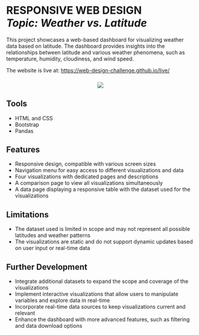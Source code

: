 <h1 align="left">RESPONSIVE WEB DESIGN<br><i>Topic: Weather vs. Latitude</i> </h1> 

<p>This project showcases a web-based dashboard for visualizing weather data based on latitude. The dashboard provides insights into the relationships between latitude and various weather phenomena, such as temperature, humidity, cloudiness, and wind speed.</p>

The website is live at: https://web-design-challenge.github.io/live/

<h3 align="center"><a href="https://web-design-challenge.github.io/live/">
<p align="center">
<img src="https://user-images.githubusercontent.com/8321756/233785536-8f5eda48-bf89-4703-a3f4-0a21d378077e.png">
</p></a></h3>

## Tools
* HTML and CSS
* Bootstrap
* Pandas 

## Features
* Responsive design, compatible with various screen sizes
* Navigation menu for easy access to different visualizations and data
* Four visualizations with dedicated pages and descriptions
* A comparison page to view all visualizations simultaneously
* A data page displaying a responsive table with the dataset used for the visualizations

## Limitations
* The dataset used is limited in scope and may not represent all possible latitudes and weather patterns
* The visualizations are static and do not support dynamic updates based on user input or real-time data

## Further Development
* Integrate additional datasets to expand the scope and coverage of the visualizations
* Implement interactive visualizations that allow users to manipulate variables and explore data in real-time
* Incorporate real-time data sources to keep visualizations current and relevant
* Enhance the dashboard with more advanced features, such as filtering and data download options
